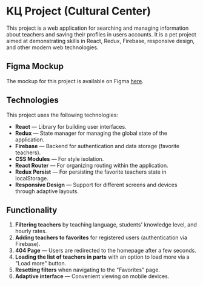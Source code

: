# KЦ Project (Cultural Center)

This project is a web application for searching and managing information about teachers and saving their profiles in users accounts. It is a pet project aimed at demonstrating skills in React, Redux, Firebase, responsive design, and other modern web technologies.

## Figma Mockup

The mockup for this project is available on Figma [here](https://www.figma.com/file/dewf5jVviSTuWMMyU3d8Mc/%D0%9F%D0%B5%D1%82-%D0%BF%D1%80%D0%BE%D1%94%D0%BA%D1%82-%D0%B4%D0%BB%D1%8F-%D0%9A%D0%A6?type=design&node-id=0-1&mode=design&t=jCmjSs9PeOjObYSc-0).

## Technologies

This project uses the following technologies:

- **React** — Library for building user interfaces.
- **Redux** — State manager for managing the global state of the application.
- **Firebase** — Backend for authentication and data storage (favorite teachers).
- **CSS Modules** — For style isolation.
- **React Router** — For organizing routing within the application.
- **Redux Persist** — For persisting the favorite teachers state in localStorage.
- **Responsive Design** — Support for different screens and devices through adaptive layouts.

## Functionality

1. **Filtering teachers** by teaching language, students' knowledge level, and hourly rates.
2. **Adding teachers to favorites** for registered users (authentication via Firebase).
3. **404 Page** — Users are redirected to the homepage after a few seconds.
4. **Loading the list of teachers in parts** with an option to load more via a "Load more" button.
5. **Resetting filters** when navigating to the "Favorites" page.
6. **Adaptive interface** — Convenient viewing on mobile devices.
